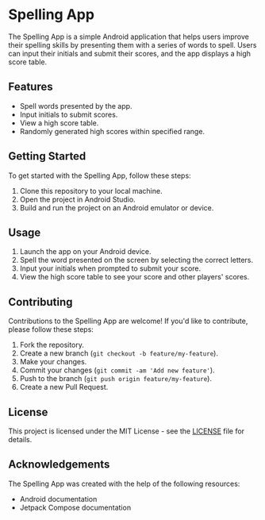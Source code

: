 # Spelling App

The Spelling App is a simple Android application that helps users improve their spelling skills by presenting them with a series of words to spell. Users can input their initials and submit their scores, and the app displays a high score table.

## Features

- Spell words presented by the app.
- Input initials to submit scores.
- View a high score table.
- Randomly generated high scores within specified range.

## Getting Started

To get started with the Spelling App, follow these steps:

1. Clone this repository to your local machine.
2. Open the project in Android Studio.
3. Build and run the project on an Android emulator or device.

## Usage

1. Launch the app on your Android device.
2. Spell the word presented on the screen by selecting the correct letters.
3. Input your initials when prompted to submit your score.
4. View the high score table to see your score and other players' scores.

## Contributing

Contributions to the Spelling App are welcome! If you'd like to contribute, please follow these steps:

1. Fork the repository.
2. Create a new branch (`git checkout -b feature/my-feature`).
3. Make your changes.
4. Commit your changes (`git commit -am 'Add new feature'`).
5. Push to the branch (`git push origin feature/my-feature`).
6. Create a new Pull Request.

## License

This project is licensed under the MIT License - see the [LICENSE](LICENSE) file for details.

## Acknowledgements

The Spelling App was created with the help of the following resources:

- Android documentation
- Jetpack Compose documentation
